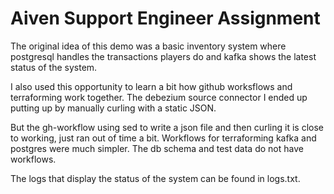 # Aiven Support Engineer Assignment

The original idea of this demo was a basic inventory system where postgresql handles the transactions players do and kafka shows the latest status of the system.

I also used this opportunity to learn a bit how github worksflows and terraforming work together.
The debezium source connector I ended up putting up by manually curling with a static JSON.

But the gh-workflow using sed to write a json file and then curling it is close to working, just ran out of time a bit.
Workflows for terraforming kafka and postgres were much simpler. The db schema and test data do not have workflows.

The logs that display the status of the system can be found in logs.txt.
